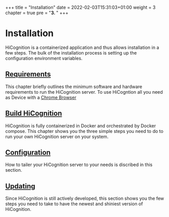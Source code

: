 +++
title = "Installation"
date = 2022-02-03T15:31:03+01:00
weight = 3
chapter = true
pre = "<b>3. </b>"
+++

# Installation

HiCognition is a containerized application and thus allows installation in a few steps. The bulk of the installation process is setting up the configuration environment variables.

## [Requirements](/docs/installation/requirements)
This chapter briefly outlines the minimum software and hardware requirements to run the HiCognition server. To use HiCogntion all you need as Device with a [Chrome Browser](https://www.google.com/chrome/) 
## [Build HiCognition](/docs/installation/build)
HiCognition is fully containerized in Docker and orchestrated by Docker compose. This chapter shows you the three simple steps you need to do to run your own HiCognition server on your system.
## [Configuration](/docs/installation/configuration)
How to tailer your HiCognition server to your needs is discribed in this section.
## [Updating](/docs/installation/updating)
Since HiCognition is still actively developed, this section shows you the few steps you need to take to have the newest and shiniest version of HiCognition.